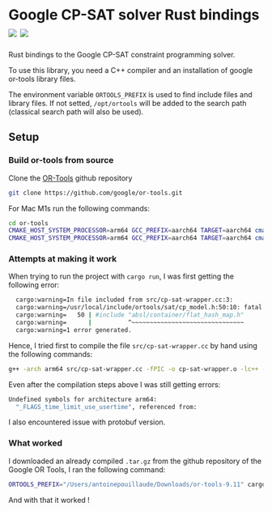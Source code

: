 # Google CP-SAT solver Rust bindings [![](https://img.shields.io/crates/v/cp_sat.svg)](https://crates.io/crates/cp_sat) [![](https://docs.rs/cp_sat/badge.svg)](https://docs.rs/cp_sat)

Rust bindings to the Google CP-SAT constraint programming solver.

To use this library, you need a C++ compiler and an installation of
google or-tools library files.

The environment variable `ORTOOLS_PREFIX` is used to find include
files and library files. If not setted, `/opt/ortools` will be added
to the search path (classical search path will also be used).

## Setup

### Build or-tools from source

Clone the [OR-Tools](https://github.com/google/or-tools) github repository
```zsh
git clone https://github.com/google/or-tools.git
```

For Mac M1s run the following commands:

```zsh
cd or-tools
CMAKE_HOST_SYSTEM_PROCESSOR=arm64 GCC_PREFIX=aarch64 TARGET=aarch64 cmake -S . -Bbuild_arm64 -DBUILD_DEPS=ON -DCMAKE_APPLE_SILICON_PROCESSOR=arm64
CMAKE_HOST_SYSTEM_PROCESSOR=arm64 GCC_PREFIX=aarch64 TARGET=aarch64 cmake --build build_arm64 --config Release -j -v
```

### Attempts at making it work

When trying to run the project with `cargo run`, I was first getting the following error:

```zsh
  cargo:warning=In file included from src/cp-sat-wrapper.cc:3:
  cargo:warning=/usr/local/include/ortools/sat/cp_model.h:50:10: fatal error: 'absl/container/flat_hash_map.h' file not found
  cargo:warning=   50 | #include "absl/container/flat_hash_map.h"
  cargo:warning=      |          ^~~~~~~~~~~~~~~~~~~~~~~~~~~~~~~~
  cargo:warning=1 error generated.
```

Hence, I tried first to compile the file `src/cp-sat-wrapper.cc` by hand using the following commands:

```zsh
g++ -arch arm64 src/cp-sat-wrapper.cc -fPIC -o cp-sat-wrapper.o -lc++ -std=c++20 -lc -L/Users/antoinepouillaude/Workspace/or-tools/build_arm64/lib -I/Users/antoinepouillaude/Workspace/or-tools -v
```

Even after the compilation steps above I was still getting errors:
```zsh
Undefined symbols for architecture arm64:
  "_FLAGS_time_limit_use_usertime", referenced from:
```

I also encountered issue with protobuf version.

### What worked

I downloaded an already compiled `.tar.gz` from the github repository of the Google OR Tools, I ran the following command:
```zsh
ORTOOLS_PREFIX="/Users/antoinepouillaude/Downloads/or-tools-9.11" cargo build
```

And with that it worked !

